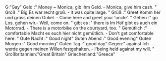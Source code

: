 G:"Gay"
Geld :"
Money 
~
Monica, gib ihm Geld. - Monica, give him cash.
"
Groß :"
Big
Es war recht groß. - It was quite large.
"
Grüß :"
Greet
Komm her und grüss deinen Onkel. - Come here and greet your 'uncle'.
"
Gehen :"
go
Los, gehen wir.- Well, come on.
"
gibt es :"
there is
Im Hof gibt es auch ein Motorrad. - There is a motorbike on the courtyard, too.
"
Gemütlich :"
comfortable
Macht es euch hier nicht gemütlich. - Don't get comfortable here.
"
Gute Nacht :" Good night"
Guten Abend :" Good evening"
Guten Morgen :" Good morning"
Guten Tag :" good day"
Gegen:"
against
Ich werde gegen meinen Willen festgehalten. - I'being held against my will.
"
Großbritannien:"Great Britain"
Griechenland:"Greece"